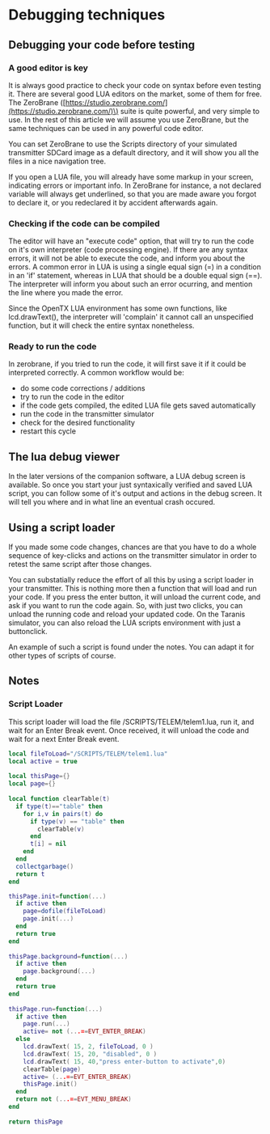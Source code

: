 # Debugging techniques

## Debugging your code before testing

### A good editor is key

It is always good practice to check your code on syntax before even testing it. There are several good LUA editors on the market, some of them for free. The ZeroBrane \([https://studio.zerobrane.com/](https://studio.zerobrane.com/)\) suite is quite powerful, and very simple to use. In the rest of this article we will assume you use ZeroBrane, but the same techniques can be used in any powerful code editor.

You can set ZeroBrane to use the Scripts directory of your simulated transmitter SDCard image as a default directory, and it will show you all the files in a nice navigation tree.

If you open a LUA file, you will already have some markup in your screen, indicating errors or important info. In ZeroBrane for instance, a not declared variable will always get underlined, so that you are made aware you forgot to declare it, or you redeclared it by accident afterwards again.

### Checking if the code can be compiled

The editor will have an "execute code" option, that will try to run the code on it's own interpreter \(code processing engine\). If there are any syntax errors, it will not be able to execute the code, and inform you about the errors. A common error in LUA is using a single equal sign \(=\) in a condition in an 'if' statement, whereas in LUA that should be a double equal sign \(==\). The interpreter will inform you about such an error ocurring, and mention the line where you made the error.

Since the OpenTX LUA environment has some own functions, like lcd.drawText\(\), the interpreter will 'complain' it cannot call an unspecified function, but it will check the entire syntax nonetheless.

### Ready to run the code

In zerobrane, if you tried to run the code, it will first save it if it could be interpreted correctly. A common workflow would be:

* do some code corrections / additions
* try to run the code in the editor
* if the code gets compiled, the edited LUA file gets saved automatically
* run the code in the transmitter simulator
* check for the desired functionality
* restart this cycle

## The lua debug viewer

In the later versions of the companion software, a LUA debug screen is available. So once you start your just syntaxically verified and saved LUA script, you can follow some of it's output and actions in the debug screen. It will tell you where and in what line an eventual crash occured.

## Using a script loader

If you made some code changes, chances are that you have to do a whole sequence of key-clicks and actions on the transmitter simulator in order to retest the same script after those changes.

You can substatially reduce the effort of all this by using a script loader in your transmitter. This is nothing more then a function that will load and run your code. If you press the enter button, it will unload the current code, and ask if you want to run the code again. So, with just two clicks, you can unload the running code and reload your updated code. On the Taranis simulator, you can also reload the LUA scripts environment with just a buttonclick.

An example of such a script is found under the notes. You can adapt it for other types of scripts of course.

## Notes

### Script Loader

This script loader will load the file /SCRIPTS/TELEM/telem1.lua, run it, and wait for an Enter Break event. Once received, it will unload the code and wait for a next Enter Break event.

```lua
local fileToLoad="/SCRIPTS/TELEM/telem1.lua"
local active = true
　
local thisPage={}
local page={}
　
local function clearTable(t)
  if type(t)=="table" then
    for i,v in pairs(t) do
      if type(v) == "table" then
        clearTable(v)
      end
      t[i] = nil
    end
  end
  collectgarbage()
  return t 
end

thisPage.init=function(...)
  if active then
    page=dofile(fileToLoad)
    page.init(...)
  end
  return true
end
　
thisPage.background=function(...)
  if active then
    page.background(...)
  end
  return true
end
　
thisPage.run=function(...)
  if active then
    page.run(...)
    active= not (...==EVT_ENTER_BREAK)
  else
    lcd.drawText( 15, 2, fileToLoad, 0 )
    lcd.drawText( 15, 20, "disabled", 0 )
    lcd.drawText( 15, 40,"press enter-button to activate",0)
    clearTable(page)
    active= (...==EVT_ENTER_BREAK)
    thisPage.init()
  end
  return not (...==EVT_MENU_BREAK)  
end
　
return thisPage
```

